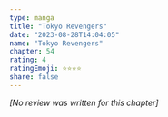 ```yaml
---
type: manga
title: "Tokyo Revengers"
date: "2023-08-28T14:04:05"
name: "Tokyo Revengers"
chapter: 54
rating: 4
ratingEmoji: ⭐️⭐️⭐️⭐️
share: false
---
```


_[No review was written for this chapter]_
